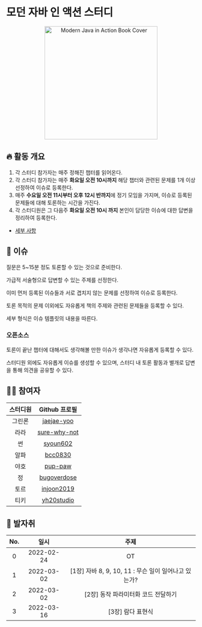 # 모던 자바 인 액션 스터디

<div align="center">
  <img src="./assets/modern-java-in-action-book-cover.png" alt="Modern Java in Action Book Cover" width="300">
</div>

## 🔥 활동 개요

1. 각 스터디 참가자는 매주 정해진 챕터를 읽어온다.
2. 각 스터디 참가자는 매주 **화요일 오전 10시까지** 해당 챕터와 관련된 문제를 1개 이상 선정하여 이슈로 등록한다.
3. 매주 **수요일 오전 11시부터 오후 12시 반까지**에 정기 모임을 가지며, 이슈로 등록된 문제들에 대해 토론하는 시간을 가진다.
4. 각 스터디원은 그 다음주 **화요일 오전 10시 까지** 본인이 담당한 이슈에 대한 답변을 정리하여 등록한다.

- [세부 사항](./info/rules/README.md)

## 📌 이슈

질문은 5~15분 정도 토론할 수 있는 것으로 준비한다.

가급적 서술형으로 답변할 수 있는 주제를 선정한다.

이미 먼저 등록된 이슈들과 서로 겹치지 않는 문제를 선정하여 이슈로 등록한다.

토론 목적의 문제 이외에도 자유롭게 책의 주제와 관련된 문제들을 등록할 수 있다.

세부 형식은 이슈 템플릿의 내용을 따른다.

### 오픈소스

토론이 끝난 챕터에 대해서도 생각해볼 만한 이슈가 생각나면 자유롭게 등록할 수 있다.

스터디원 외에도 자유롭게 이슈를 생성할 수 있으며, 스터디 내 토론 활동과 별개로 답변을 통해 의견을 공유할 수 있다.

## 👨‍💻 참여자

| 스터디원 |                  Github 프로필                  |
| :------: | :---------------------------------------------: |
|  그린론  |   [jaejae-yoo](https://github.com/jaejae-yoo)   |
|   라라   | [sure-why-not](https://github.com/sure-why-not) |
|    썬    |     [syoun602](https://github.com/syoun602)     |
|   알파   |      [bcc0830](https://github.com/bcc0830)      |
|   야호   |      [pup-paw](https://github.com/pup-paw)      |
|    정    |  [bugoverdose](https://github.com/bugoverdose)  |
|   토르   |   [injoon2019](https://github.com/injoon2019)   |
|   티키   |   [yh20studio](https://github.com/yh20studio)   |

## 🐾 발자취

| No. |    일시    |                         주제                         |
| :-: | :--------: | :--------------------------------------------------: |
|  0  | 2022-02-24 |                          OT                          |
|  1  | 2022-03-02 | [1장] 자바 8, 9, 10, 11 : 무슨 일이 일어나고 있는가? |
|  2  | 2022-03-02 |         [2장] 동작 파라미터화 코드 전달하기          |
|  3  | 2022-03-16 |                  [3장] 람다 표현식                   |
